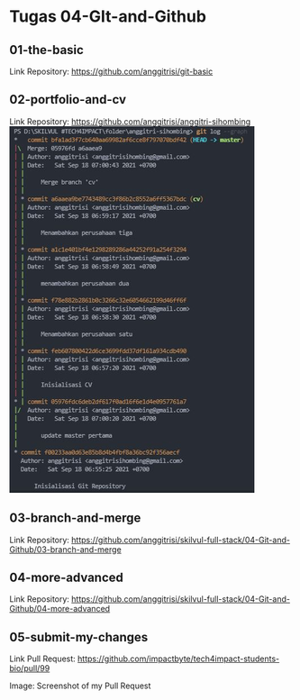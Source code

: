 # Tugas 04-GIt-and-Github

## 01-the-basic
Link Repository: https://github.com/anggitrisi/git-basic

## 02-portfolio-and-cv
Link Repository: https://github.com/anggitrisi/anggitri-sihombing
![02 graph screenshot](./02-graph.png)

## 03-branch-and-merge
Link Repository: https://github.com/anggitrisi/skilvul-full-stack/04-Git-and-Github/03-branch-and-merge


## 04-more-advanced
Link Repository: https://github.com/anggitrisi/skilvul-full-stack/04-Git-and-Github/04-more-advanced

## 05-submit-my-changes
Link Pull Request: https://github.com/impactbyte/tech4impact-students-bio/pull/99

Image: Screenshot of my Pull Request